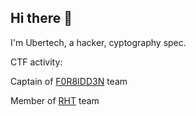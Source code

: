 ## Hi there 👋

I'm Ubertech, a hacker, cyptography spec.

CTF activity:

Captain of [F0R8IDD3N](https://ctftime.org/team/309255) team

Member of [RHT](https://ctftime.org/team/186788) team
